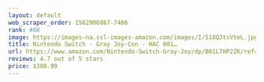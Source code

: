 ```yaml
---
layout: default 
﻿web_scraper_order: 1582906867-7406
rank: #88
image: https://images-na.ssl-images-amazon.com/images/I/518QJtsVteL.jpg
title: Nintendo Switch - Gray Joy-Con - HAC 001…
url: https://www.amazon.com/Nintendo-Switch-Gray-Joy/dp/B01LTHP2ZK/ref=zg_mw_videogames_88?_encoding=UTF8&psc=1&refRID=C62WCF5X3M60X6CESHWA
reviews: 4.7 out of 5 stars
price: $308.99 
---
```

